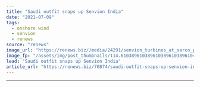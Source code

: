 ```yaml
---
title: "Saudi outfit snaps up Senvion India"
date: "2021-07-09"
tags: 
  - onshore wind
  - senvion
  - renews
source: "renews"
image_url: "https://renews.biz//media/24291/senvion_turbines_at_sarco_project_chile_credit_siemens_gamesa.jpeg?mode=crop&width=770&heightratio=0.6103896103896103896103896104&slimmage=true"
image_fp: "/assets/img/post_thumbnails/114.6103896103896103896103896104&slimmage=true"
lead: "Saudi outfit snaps up Senvion India"
article_url: "https://renews.biz/70874/saudi-outfit-snaps-up-senvion-india/"
---
```


---
